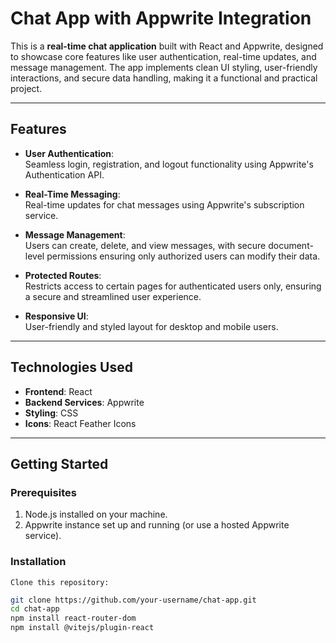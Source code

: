 # Chat App with Appwrite Integration

This is a **real-time chat application** built with React and Appwrite, designed to showcase core features like user authentication, real-time updates, and message management. The app implements clean UI styling, user-friendly interactions, and secure data handling, making it a functional and practical project.

---

## Features

- **User Authentication**:  
  Seamless login, registration, and logout functionality using Appwrite's Authentication API.
  
- **Real-Time Messaging**:  
  Real-time updates for chat messages using Appwrite's subscription service.

- **Message Management**:  
  Users can create, delete, and view messages, with secure document-level permissions ensuring only authorized users can modify their data.

- **Protected Routes**:  
  Restricts access to certain pages for authenticated users only, ensuring a secure and streamlined user experience.

- **Responsive UI**:  
  User-friendly and styled layout for desktop and mobile users.

---

## Technologies Used

- **Frontend**: React
- **Backend Services**: Appwrite
- **Styling**: CSS
- **Icons**: React Feather Icons

---

## Getting Started

### Prerequisites
1. Node.js installed on your machine.
2. Appwrite instance set up and running (or use a hosted Appwrite service).

### Installation

    Clone this repository:
   ```bash
   git clone https://github.com/your-username/chat-app.git
   cd chat-app
   npm install react-router-dom
   npm install @vitejs/plugin-react



